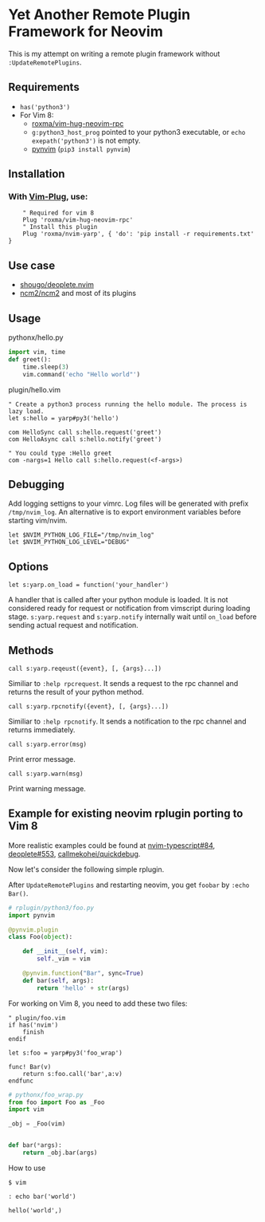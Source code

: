 
# Yet Another Remote Plugin Framework for Neovim

This is my attempt on writing a remote plugin framework without
`:UpdateRemotePlugins`.

## Requirements

- `has('python3')`
- For Vim 8:
  - [roxma/vim-hug-neovim-rpc](https://github.com/roxma/vim-hug-neovim-rpc)
  - `g:python3_host_prog` pointed to your python3 executable, or `echo
      exepath('python3')` is not empty.
  - [pynvim](https://github.com/neovim/pynvim) (`pip3
      install pynvim`)

## Installation

### With [Vim-Plug](https://github.com/junegunn/vim-plug), use:

```vim
    " Required for vim 8
    Plug 'roxma/vim-hug-neovim-rpc'
    " Install this plugin
    Plug 'roxma/nvim-yarp', { 'do': 'pip install -r requirements.txt' }
```

## Use case

- [shougo/deoplete.nvim](https://github.com/shougo/deoplete.nvim)
- [ncm2/ncm2](https://github.com/ncm2/ncm2) and most of its plugins

## Usage

pythonx/hello.py

```python
import vim, time
def greet():
    time.sleep(3)
    vim.command('echo "Hello world"')
```

plugin/hello.vim

```vim
" Create a python3 process running the hello module. The process is lazy load.
let s:hello = yarp#py3('hello')

com HelloSync call s:hello.request('greet')
com HelloAsync call s:hello.notify('greet')

" You could type :Hello greet
com -nargs=1 Hello call s:hello.request(<f-args>)
```

## Debugging

Add logging settigns to your vimrc. Log files will be generated with prefix
`/tmp/nvim_log`. An alternative is to export environment variables before
starting vim/nvim.

```vim
let $NVIM_PYTHON_LOG_FILE="/tmp/nvim_log"
let $NVIM_PYTHON_LOG_LEVEL="DEBUG"
```

## Options

`let s:yarp.on_load = function('your_handler')`

A handler that is called after your python module is loaded. It is not
considered ready for request or notification from vimscript during loading
stage. `s:yarp.request` and `s:yarp.notify` internally wait until `on_load`
before sending actual request and notification.

## Methods

`call s:yarp.reqeust({event}, [, {args}...])`

Similiar to `:help rpcrequest`. It sends a request to the rpc channel and
returns the result of your python method.

`call s:yarp.rpcnotify({event}, [, {args}...])`

Similiar to `:help rpcnotify`. It sends a notification to the rpc channel and
returns immediately.

`call s:yarp.error(msg)`

Print error message.

`call s:yarp.warn(msg)`

Print warning message.

## Example for existing neovim rplugin porting to Vim 8

More realistic examples could be found at
[nvim-typescript#84](https://github.com/mhartington/nvim-typescript/pull/84),
[deoplete#553](https://github.com/Shougo/deoplete.nvim/pull/553),
[callmekohei/quickdebug](https://github.com/callmekohei/quickdebug).

Now let's consider the following simple rplugin.

After `UpdateRemotePlugins` and restarting neovim, you get `foobar` by `:echo
Bar()`.

```python
# rplugin/python3/foo.py
import pynvim

@pynvim.plugin
class Foo(object):

    def __init__(self, vim):
        self._vim = vim

    @pynvim.function("Bar", sync=True)
    def bar(self, args):
        return 'hello' + str(args)
```

For working on Vim 8, you need to add these two files:


```vim
" plugin/foo.vim
if has('nvim')
    finish
endif

let s:foo = yarp#py3('foo_wrap')

func! Bar(v)
    return s:foo.call('bar',a:v)
endfunc
```


```python
# pythonx/foo_wrap.py
from foo import Foo as _Foo
import vim

_obj = _Foo(vim)


def bar(*args):
    return _obj.bar(args)
```

How to use
```
$ vim

: echo bar('world')

hello('world',)
```

